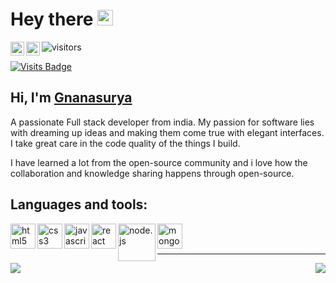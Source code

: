 # Hey there <img src="https://media.giphy.com/media/hvRJCLFzcasrR4ia7z/giphy.gif" width="25px">

<a href="https://www.linkedin.com/in/gnanasurya-sj-93021628" target="_blank">
  <img align="left" alt="Surya's LinkedIN" width="22px" src="https://raw.githubusercontent.com/peterthehan/peterthehan/master/assets/linkedin.svg" />
</a>

<a href="mailto:surya9901@gmail.com">
  <img align="left" alt="Surya's Mail" width="22px" src="https://img.icons8.com/color/48/000000/gmail-new.png" />
</a>

![visitors](https://visitor-badge.glitch.me/badge?page_id=Gnanasurya.surya9901)

[![Visits Badge](https://badges.pufler.dev/visits/surya9901/badge-it)](https://badges.pufler.dev)

## Hi, I'm [Gnanasurya](https://gnanasurya.netlify.app/) 

A passionate Full stack developer from india. My passion for software lies with dreaming up ideas and making them come true with elegant interfaces. I take great care in the code quality of the things I build.

I have learned a lot from the open-source community and i love how the collaboration and knowledge sharing happens through open-source.

## Languages and tools:

<img align="left" width="40px" alt="html5" src="https://img.icons8.com/color/48/000000/html-5--v1.png" />
<img align="left" width="40px" alt="css3" src="https://img.icons8.com/color/48/000000/css3.png" />
<img align="left" width="40px" alt="javascript" src="https://img.icons8.com/color/48/000000/javascript--v2.png"/>
<img align="left" width="40px" alt="react" src="https://img.icons8.com/office/16/000000/react.png" />
<img align="left" width="60px" alt="node.js" src="https://img.icons8.com/windows/32/000000/nodejs.png" />
<img align="left" width="40px" alt="mongodb" src="https://img.icons8.com/color/48/000000/mongodb.png" />

<br />
<br />

<hr />

<img src="https://github-readme-stats.vercel.app/api?username=surya9901&&show_icons=true&theme=gotham" align="left" />
<img src="https://github-readme-stats.vercel.app/api/top-langs/?username=surya9901&&show_icons=true&theme=gotham" align="right" />
